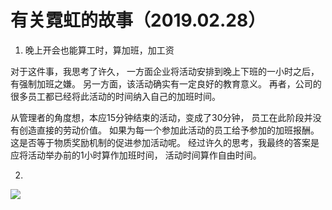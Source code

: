 # 有关霓虹的故事（2019.02.28）
1. 晚上开会也能算工时，算加班，加工资

对于这件事，我思考了许久，
一方面企业将活动安排到晚上下班的一小时之后，有强制加班之嫌。
另一方面，该活动确实有一定良好的教育意义。
再者，公司的很多员工都已经将此活动的时间纳入自己的加班时间。

从管理者的角度想，本应15分钟结束的活动，变成了30分钟，
员工在此阶段并没有创造直接的劳动价值。
如果为每一个参加此活动的员工给予参加的加班报酬。
这是否等于物质奖励机制的促进参加活动呢。
经过许久的思考，我最终的答案是应将活动举办前的1小时算作加班时间，
活动时间算作自由时间。

2.
![](http://latex.codecogs.com/gif.latex?$$\begin{aligned}f(x;\alpha%20,\beta%20)&={\frac%20%20{x^{{\alpha%20-1}}(1-x)^{{\beta%20-1}}}{\int%20_{0}^{1}u^{{\alpha%20-1}}(1-u)^{{\beta%20-1}}\,du}}\\[6pt]&={\frac%20%20{\Gamma%20(\alpha%20+\beta%20)}{\Gamma%20(\alpha%20)\Gamma%20(\beta%20)}}\,x^{{\alpha%20-1}}(1-x)^{{\beta%20-1}}\\[6pt]&={\frac%20%20{1}{{\mathrm%20%20{B}}(\alpha%20,\beta%20)}}\,x^{{\alpha%20-1}}(1-x)^{{\beta%20-1}}\end{aligned}$$)













































